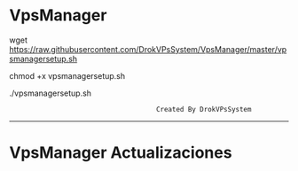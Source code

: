 # VpsManager

wget https://raw.githubusercontent.com/DrokVPsSystem/VpsManager/master/vpsmanagersetup.sh

chmod +x vpsmanagersetup.sh

./vpsmanagersetup.sh


                                         Created By DrokVPsSystem
***********************************************************************************************************************
# VpsManager Actualizaciones


 
